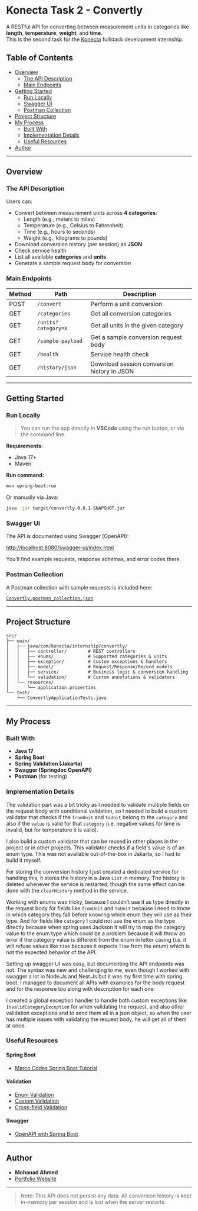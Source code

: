 # Konecta Task 2 - Convertly

A RESTful API for converting between measurement units in categories like **length**, **temperature**, **weight**, and **time**.  
This is the second task for the [Konecta](https://konecta.com/) fullstack development internship.

## Table of Contents

- [Overview](#overview)
  - [The API Description](#the-api-description)
  - [Main Endpoints](#main-endpoints)
- [Getting Started](#getting-started)
  - [Run Locally](#run-locally)
  - [Swagger UI](#swagger-ui)
  - [Postman Collection](#postman-collection)
- [Project Structure](#project-structure)
- [My Process](#my-process)
  - [Built With](#built-with)
  - [Implementation Details](#implementation-details)
  - [Useful Resources](#useful-resources)
- [Author](#author)

---

## Overview

### The API Description

Users can:

- Convert between measurement units across **4 categories**:
  - Length (e.g., meters to miles)
  - Temperature (e.g., Celsius to Fahrenheit)
  - Time (e.g., hours to seconds)
  - Weight (e.g., kilograms to pounds)
- Download conversion history (per session) as **JSON**
- Check service health
- List all available **categories** and **units**
- Generate a sample request body for conversion

### Main Endpoints

| Method | Path                | Description                                 |
| ------ | ------------------- | ------------------------------------------- |
| POST   | `/convert`          | Perform a unit conversion                   |
| GET    | `/categories`       | Get all conversion categories               |
| GET    | `/units?category=X` | Get all units in the given category         |
| GET    | `/sample-payload`   | Get a sample conversion request body        |
| GET    | `/health`           | Service health check                        |
| GET    | `/history/json`     | Download session conversion history in JSON |

---

## Getting Started

### Run Locally

> You can run the app directly in **VSCode** using the run button, or via the command line.

**Requirements**:

- Java 17+
- Maven

**Run command:**

```bash
mvn spring-boot:run
```

Or manually via Java:

```bash
java -jar target/convertly-0.0.1-SNAPSHOT.jar
```

### Swagger UI

The API is documented using Swagger (OpenAPI):

[http://localhost:8080/swagger-ui/index.html](http://localhost:8080/swagger-ui/index.html)

You’ll find example requests, response schemas, and error codes there.

### Postman Collection

A Postman collection with sample requests is included here:

[`Convertly.postman_collection.json`](./Convertly.postman_collection.json)

---

## Project Structure

```
src/
├── main/
│   ├── java/com/konecta/internship/convertly/
│   │   ├── controller/        # REST controllers
│   │   ├── enums/             # Supported categories & units
│   │   ├── exception/         # Custom exceptions & handlers
│   │   ├── model/             # Request/Response/Record models
│   │   ├── service/           # Business logic & conversion handling
│   │   └── validation/        # Custom annotations & validators
│   └── resources/
│       └── application.properties
└── test/
    └── ConvertlyApplicationTests.java
```

---

## My Process

### Built With

- **Java 17**
- **Spring Boot**
- **Spring Validation (Jakarta)**
- **Swagger (Springdoc OpenAPI)**
- **Postman** (for testing)

### Implementation Details

The validation part was a bit tricky as I needed to validate multiple fields on the request body with conditional validation, so I needed to build a custom validator that checks if the `fromUnit` and `toUnit` belong to the `category` and also if the `value` is valid for that `category` (i.e. negative values for time is invalid, but for temperature it is valid).

I also build a custom validator that can be reused in other places in the project or in other projects. This validator checks if a field's value is of an enum type. This was not available out-of-the-box in Jakarta, so I had to build it myself.

For storing the conversion history I just created a dedicated service for handling this, it stores the history in a Java `List` in memory. The history is deleted whenever the service is restarted, though the same effect can be done with the `clearHistory` method in the service.

Working with enums was tricky, because I couldn't use it as type directly in the request body for fields like `fromUnit` and `toUnit` because I need to know in which category they fall before knowing which enum they will use as their type. And for fields like `category` I could not use the enum as the type directly because when spring uses Jackson it will try to map the category value to the enum type which could be a problem because it will throw an error if the category value is different from the enum in letter casing (i.e. it will refuse values like `time` because it expects `Time` from the enum) which is not the expected behavior of the API.

Setting up swagger UI was easy, but documenting the API endpoints was not. The syntax was new and challenging to me, even though I worked with swagger a lot in Node.Js and Nest.Js but it was my first time with spring boot. I managed to document all APIs with examples for the body request and for the response too along with description for each one.

I created a global exception handler to handle both custom exceptions like `InvalidCategoryException` for when validating the request, and also other validation exceptions and to send them all in a json object, so when the user has multiple issues with validating the request body, he will get all of them at once. 

### Useful Resources

#### Spring Boot

- [Marco Codes Spring Boot Tutorial](https://www.youtube.com/watch?v=QuvS_VLbGko)

#### Validation

- [Enum Validation](https://www.baeldung.com/javax-validations-enums#any-of-validation)
- [Custom Validation](https://www.baeldung.com/spring-mvc-custom-validator)
- [Cross-field Validation](https://medium.com/@sanyal.s271/implementing-cross-field-validations-in-spring-boot-applications-3a8f61183bd0)

#### Swagger

- [OpenAPI with Spring Boot](https://www.baeldung.com/spring-rest-openapi-documentation)

---

## Author

- **Mohanad Ahmed**
- [Portfolio Website](https://mohanad-80.github.io/new-portfolio/)

---

> Note: This API does not persist any data. All conversion history is kept in-memory per session and is lost when the server restarts.
